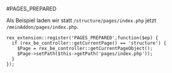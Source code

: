 #PAGES_PREPARED

Als Beispiel laden wir statt `/structure/pages/index.php` jetzt `/meinAddon/pages/index.php`.

```
rex_extension::register('PAGES_PREPARED',function($ep) {
  if (rex_be_controller::getCurrentPage() == 'structure') {
    $Page = rex_be_controller::getCurrentPageObject();
    $Page->setPath($this->getPath('pages/index.php'));
  }
});
```